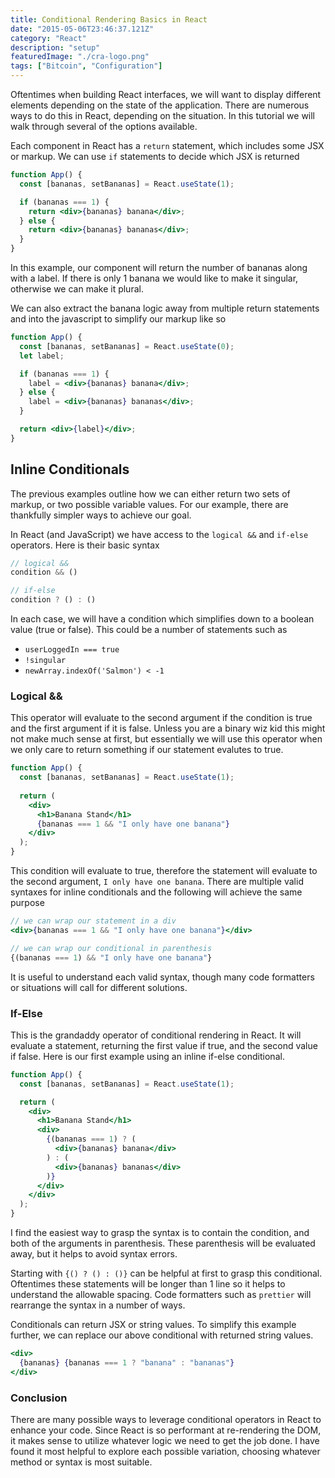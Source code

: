 ```yaml
---
title: Conditional Rendering Basics in React
date: "2015-05-06T23:46:37.121Z"
category: "React"
description: "setup"
featuredImage: "./cra-logo.png"
tags: ["Bitcoin", "Configuration"]
---
```


Oftentimes when building React interfaces, we will want to display different elements depending on the state of the application. There are numerous ways to do this in React, depending on the situation. In this tutorial we will walk through several of the options available.

Each component in React has a `return` statement, which includes some JSX or markup. We can use `if` statements to decide which JSX is returned

```jsx
function App() {
  const [bananas, setBananas] = React.useState(1);

  if (bananas === 1) {
    return <div>{bananas} banana</div>;
  } else {
    return <div>{bananas} bananas</div>;
  }
}
```

In this example, our component will return the number of bananas along with a label. If there is only 1 banana we would like to make it singular, otherwise we can make it plural.

We can also extract the banana logic away from multiple return statements and into the javascript to simplify our markup like so

```jsx
function App() {
  const [bananas, setBananas] = React.useState(0);
  let label;

  if (bananas === 1) {
    label = <div>{bananas} banana</div>;
  } else {
    label = <div>{bananas} bananas</div>;
  }

  return <div>{label}</div>;
}
```

## Inline Conditionals

The previous examples outline how we can either return two sets of markup, or two possible variable values. For our example, there are thankfully simpler ways to achieve our goal.

In React (and JavaScript) we have access to the `logical &&` and `if-else` operators. Here is their basic syntax

```javascript
// logical &&
condition && ()

// if-else
condition ? () : ()
```

In each case, we will have a condition which simplifies down to a boolean value (true or false). This could be a number of statements such as  
  
- `userLoggedIn === true`
- `!singular`
- `newArray.indexOf('Salmon') < -1`

### Logical &&
This operator will evaluate to the second argument if the condition is true and the first argument if it is false. Unless you are a binary wiz kid this might not make much sense at first, but essentially we will use this operator when we only care to return something if our statement evalutes to true.

```jsx
function App() {
  const [bananas, setBananas] = React.useState(1);
  
  return (
    <div>
      <h1>Banana Stand</h1>
      {bananas === 1 && "I only have one banana"}
    </div>
  );
}
```

This condition will evaluate to true, therefore the statement will evaluate to the second argument, `I only have one banana`. There are multiple valid syntaxes for inline conditionals and the following will achieve the same purpose
```jsx
// we can wrap our statement in a div
<div>{bananas === 1 && "I only have one banana"}</div>

// we can wrap our conditional in parenthesis
{(bananas === 1) && "I only have one banana"}
```

It is useful to understand each valid syntax, though many code formatters or situations will call for different solutions. 

### If-Else
This is the grandaddy operator of conditional rendering in React. It will evaluate a statement, returning the first value if true, and the second value if false. Here is our first example using an inline if-else conditional.

```jsx
function App() {
  const [bananas, setBananas] = React.useState(1);

  return (
    <div>
      <h1>Banana Stand</h1>
      <div>
        {(bananas === 1) ? (
          <div>{bananas} banana</div>
        ) : (
          <div>{bananas} bananas</div>
        )}
      </div>
    </div>
  );
}
```

I find the easiest way to grasp the syntax is to contain the condition, and both of the arguments in parenthesis. These parenthesis will be evaluated away, but it helps to avoid syntax errors.

Starting with `{() ? () : ()}` can be helpful at first to grasp this conditional. Oftentimes these statements will be longer than 1 line so it helps to understand the allowable spacing. Code formatters such as `prettier` will rearrange the syntax in a number of ways.

Conditionals can return JSX or string values. To simplify this example further, we can replace our above conditional with returned string values.

```jsx
<div>
  {bananas} {bananas === 1 ? "banana" : "bananas"}
</div>
```

### Conclusion
There are many possible ways to leverage conditional operators in React to enhance your code. Since React is so performant at re-rendering the DOM, it makes sense to utilize whatever logic we need to get the job done. I have found it most helpful to explore each possible variation, choosing whatever method or syntax is most suitable.